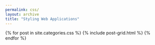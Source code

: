 ```yaml
---
permalink: css/
layout: archive
title: "Styling Web Applications"
---
```


<div class="tiles">
{% for post in site.categories.css %}
	{% include post-grid.html %}
{% endfor %}
</div>
